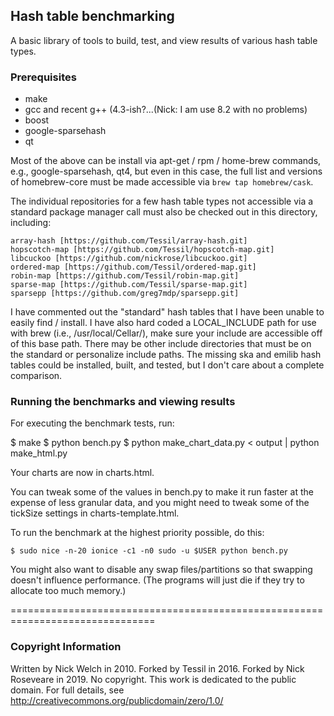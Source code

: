 ## Hash table benchmarking
A basic library of tools to build, test, and view results of various hash
table types.

### Prerequisites

* make
* gcc and recent g++ (4.3-ish?...(Nick: I am use 8.2 with no problems)
* boost
* google-sparsehash
* qt

Most of the above can be install via apt-get / rpm / home-brew commands, e.g.,
google-sparsehash, qt4, but even in this case, the full list and versions of
homebrew-core must be made accessible via `brew tap homebrew/cask`.

The individual repositories for a few hash table types not accessible via a
standard package manager call must also be checked out in this directory,
including:

    array-hash [https://github.com/Tessil/array-hash.git]
    hopscotch-map [https://github.com/Tessil/hopscotch-map.git]
    libcuckoo [https://github.com/nickrose/libcuckoo.git]
    ordered-map [https://github.com/Tessil/ordered-map.git]
    robin-map [https://github.com/Tessil/robin-map.git]
    sparse-map [https://github.com/Tessil/sparse-map.git]
    sparsepp [https://github.com/greg7mdp/sparsepp.git]

I have commented out the "standard" hash tables that I have been unable to
easily find / install. I have also hard coded a LOCAL_INCLUDE path for use with
brew (i.e., /usr/local/Cellar/), make sure your include are accessible off of
this base path. There may be other include directories that must be on the
standard or personalize include paths. The missing ska and emilib hash tables
could be installed, built, and tested, but I don't care about a complete
comparison.


### Running the benchmarks and viewing results

For executing the benchmark tests, run:

$ make
$ python bench.py
$ python make_chart_data.py < output | python make_html.py

Your charts are now in charts.html.

You can tweak some of the values in bench.py to make it run faster at the
expense of less granular data, and you might need to tweak some of the tickSize
settings in charts-template.html.

To run the benchmark at the highest priority possible, do this:

    $ sudo nice -n-20 ionice -c1 -n0 sudo -u $USER python bench.py

You might also want to disable any swap files/partitions so that swapping
doesn't influence performance.  (The programs will just die if they try to
allocate too much memory.)

===============================================================================
### Copyright Information


Written by Nick Welch in 2010.
Forked by Tessil in 2016.
Forked by Nick Roseveare in 2019.
No copyright.  This work is dedicated to the public domain.
For full details, see http://creativecommons.org/publicdomain/zero/1.0/
